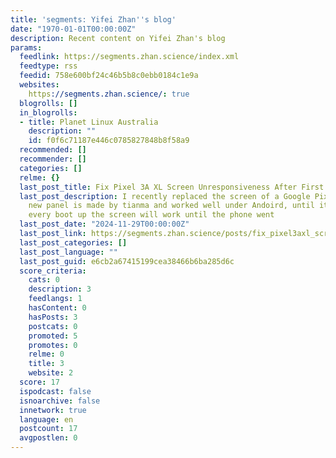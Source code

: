 ```yaml
---
title: 'segments: Yifei Zhan''s blog'
date: "1970-01-01T00:00:00Z"
description: Recent content on Yifei Zhan's blog
params:
  feedlink: https://segments.zhan.science/index.xml
  feedtype: rss
  feedid: 758e600bf24c46b5b8c0ebb0184c1e9a
  websites:
    https://segments.zhan.science/: true
  blogrolls: []
  in_blogrolls:
  - title: Planet Linux Australia
    description: ""
    id: f0f6c71187e446c0785827848b8f58a9
  recommended: []
  recommender: []
  categories: []
  relme: {}
  last_post_title: Fix Pixel 3A XL Screen Unresponsiveness After First Lock
  last_post_description: I recently replaced the screen of a Google Pixel 3A XL, the
    new panel is made by tianma and worked well under Andoird, until it doesn’t. On
    every boot up the screen will work until the phone went
  last_post_date: "2024-11-29T00:00:00Z"
  last_post_link: https://segments.zhan.science/posts/fix_pixel3axl_screen_unresponsive_after_screenlock/
  last_post_categories: []
  last_post_language: ""
  last_post_guid: e6cb2a67415199cea38466b6ba285d6c
  score_criteria:
    cats: 0
    description: 3
    feedlangs: 1
    hasContent: 0
    hasPosts: 3
    postcats: 0
    promoted: 5
    promotes: 0
    relme: 0
    title: 3
    website: 2
  score: 17
  ispodcast: false
  isnoarchive: false
  innetwork: true
  language: en
  postcount: 17
  avgpostlen: 0
---
```

